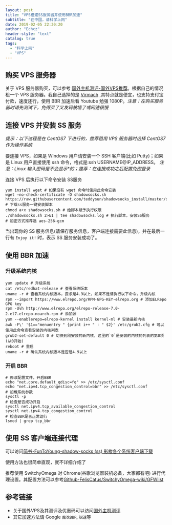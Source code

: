 ```yaml
---
layout: post
title: "VPS搭建SS服务器并使用BBR加速"
subtitle: "在中国，请科学上网"
date: 2019-02-05 22:30:20
author: "Echcz"
header-style: "text"
catalog: true
tags:
  - "科学上网"
  - "VPS"
---
```


## 购买 VPS 服务器

关于 VPS 服务器购买，可以参考 [国外主机测评-国外VPS推荐](https://www.zhujiceping.com/vps)。根据自己的情况租一个 VPS 服务器。我自己选择的是 [Virmach](https://virmach.com/) ,其特点就是便宜，也支持支付宝付款，速度还行，使用 BBR 加速后看 Youtube 勉强 1080P。*注意：在购买服务器时请先测试下，免得买了又发现被墙了或网速很慢*

## 连接 VPS 并安装 SS 服务

*提示：以下过程是在 CentOS7 下进行的，推荐租用 VPS 服务器时选择 CentOS7 作为操作系统*

要连接 VPS，如果是 Windows 用户请安装一个 SSH 客户端(比如 Putty)；如果是 Linux 用户直接使用 ssh 命令，格式是:ssh USERNAME@IP_ADDRESS。 *注意：Linux 输入密码是不会显示\*的；推荐：在连接成功之后配置免密登录*

连接 VPS 后执行以下命令安装 SS服务

``` shell
yum install wget # 如果没有 wget 命令时使用此命令安装
wget –no-check-certificate -O shadowsocks.sh https://raw.githubusercontent.com/teddysun/shadowsocks_install/master/shadowsocks.sh # 下载ss服务一键安装脚本
chmod a+x shadowsocks.sh # 给脚本赋予执行权限
./shadowsocks.sh 2>&1 | tee shadowsocks.log # 执行脚本，安装SS服务
# 加密方式推荐选 aes-256-gcm
```

当出现你的 SS 服务信息(请保存服务信息，客户端连接需要此信息)，并在最后一行有 `Enjoy it!` 时，表示 SS 服务安装成功了。

## 使用 BBR 加速

### 升级系统内核

``` shell
yum update # 升级系统
cat /etc/redhat-release # 查看系统版本
uname -r # 查看系统内核版本，要求是4.9以上，如果不是请执行以下命令，升级内核
rpm --import https://www.elrepo.org/RPM-GPG-KEY-elrepo.org # 添加ELRepo GPG key
rpm -Uvh http://www.elrepo.org/elrepo-release-7.0-2.el7.elrepo.noarch.rpm # 添加源
yum --enablerepo=elrepo-kernel install kernel-ml # 安装最新内核
awk -F\' '$1=="menuentry " {print i++ " : " $2}' /etc/grub2.cfg # 可以使用此命令查看安装的内核列表
grub2-set-default 0 # 切换到刚安装的新内核，这里的`0`是安装的内核的列表的第0项(从0开始)
reboot # 重启
uname -r # 确认系统内核版本是否是4.9以上
```

### 开启 BBR

``` shell
# 修改配置文件，开启BBR
echo "net.core.default_qdisc=fq" >> /etc/sysctl.conf
echo "net.ipv4.tcp_congestion_control=bbr" >> /etc/sysctl.conf
# 加载系统参数
sysctl -p
# 检查是否成功开启
sysctl net.ipv4.tcp_available_congestion_control
sysctl net.ipv4.tcp_congestion_control
# 检查BBR是否正常运行
lsmod | grep tcp_bbr
```

## 使用 SS 客户端连接代理

可以访问[简书-FunToYoung-shadow-socks (ss) 影梭各个系统客户端下载](https://www.jianshu.com/p/808931a5ec95)

使用方法也很简单直观，就不详细介绍了

推荐使用 SwitchyOmega 对 Chrome(谷歌浏览器装机必备，大家都有吧) 进行代理设置。其配置方法可以参考[Github-FelisCatus/SwitchyOmega-wiki/GFWlist](https://github.com/FelisCatus/SwitchyOmega/wiki/GFWList)

## 参考链接

* 关于国外VPS及其测评及优惠码可以访问[国外主机测评](https://www.zhujiceping.com/)
* 其它加速方法请 Google `魔改BBR`, `锐速`等
